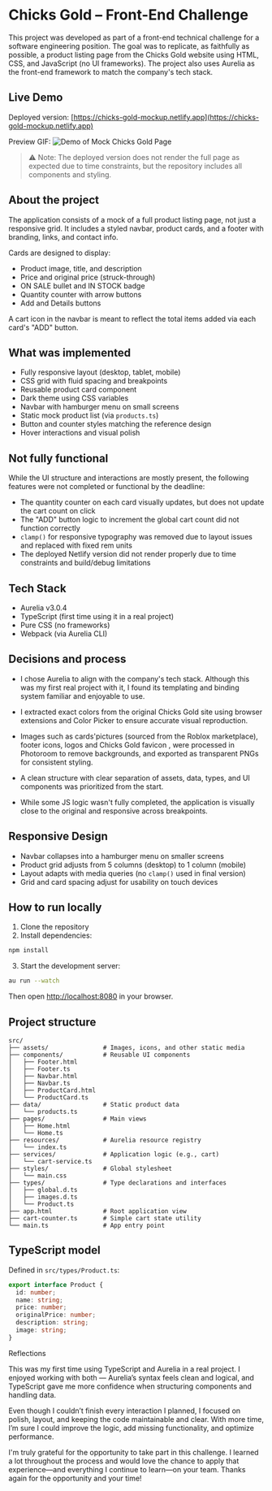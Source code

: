 # Chicks Gold – Front-End Challenge

This project was developed as part of a front-end technical challenge for a software engineering position. The goal was to replicate, as faithfully as possible, a product listing page from the Chicks Gold website using HTML, CSS, and JavaScript (no UI frameworks). The project also uses Aurelia as the front-end framework to match the company's tech stack.

## Live Demo

Deployed version: [https://chicks-gold-mockup.netlify.app](https://chicks-gold-mockup.netlify.app)

Preview GIF: ![Demo of Mock Chicks Gold Page](.src/assets/chicks_gold_page_preview.gif)


> ⚠ Note: The deployed version does not render the full page as expected due to time constraints, but the repository includes all components and styling.

## About the project

The application consists of a mock of a full product listing page, not just a responsive grid. It includes a styled navbar, product cards, and a footer with branding, links, and contact info.

Cards are designed to display:
- Product image, title, and description
- Price and original price (struck-through)
- ON SALE bullet and IN STOCK badge
- Quantity counter with arrow buttons
- Add and Details buttons

A cart icon in the navbar is meant to reflect the total items added via each card's "ADD" button.

## What was implemented

- Fully responsive layout (desktop, tablet, mobile)
- CSS grid with fluid spacing and breakpoints
- Reusable product card component
- Dark theme using CSS variables
- Navbar with hamburger menu on small screens
- Static mock product list (via `products.ts`)
- Button and counter styles matching the reference design
- Hover interactions and visual polish

## Not fully functional

While the UI structure and interactions are mostly present, the following features were not completed or functional by the deadline:

- The quantity counter on each card visually updates, but does not update the cart count on click
- The "ADD" button logic to increment the global cart count did not function correctly
- `clamp()` for responsive typography was removed due to layout issues and replaced with fixed rem units
- The deployed Netlify version did not render properly due to time constraints and build/debug limitations

## Tech Stack

- Aurelia v3.0.4
- TypeScript (first time using it in a real project)
- Pure CSS (no frameworks)
- Webpack (via Aurelia CLI)

## Decisions and process

- I chose Aurelia to align with the company's tech stack. Although this was my first real project with it, I found its templating and binding system familiar and enjoyable to use.

- I extracted exact colors from the original Chicks Gold site using browser extensions and Color Picker to ensure accurate visual reproduction.

- Images such as cards'pictures (sourced from the Roblox marketplace), footer icons, logos and Chicks Gold favicon , were processed in Photoroom to remove backgrounds, and exported as transparent PNGs for consistent styling.

- A clean structure with clear separation of assets, data, types, and UI components was prioritized from the start.

- While some JS logic wasn't fully completed, the application is visually close to the original and responsive across breakpoints.

## Responsive Design

- Navbar collapses into a hamburger menu on smaller screens
- Product grid adjusts from 5 columns (desktop) to 1 column (mobile)
- Layout adapts with media queries (no `clamp()` used in final version)
- Grid and card spacing adjust for usability on touch devices

## How to run locally

1. Clone the repository  
2. Install dependencies:

```bash
npm install
```

3. Start the development server:

```bash
au run --watch
```

Then open [http://localhost:8080](http://localhost:8080) in your browser.

## Project structure

```
src/
├── assets/               # Images, icons, and other static media
├── components/           # Reusable UI components
│   ├── Footer.html
│   ├── Footer.ts
│   ├── Navbar.html
│   ├── Navbar.ts
│   ├── ProductCard.html
│   └── ProductCard.ts
├── data/                 # Static product data
│   └── products.ts
├── pages/                # Main views
│   ├── Home.html
│   └── Home.ts
├── resources/            # Aurelia resource registry
│   └── index.ts
├── services/             # Application logic (e.g., cart)
│   └── cart-service.ts
├── styles/               # Global stylesheet
│   └── main.css
├── types/                # Type declarations and interfaces
│   ├── global.d.ts
│   ├── images.d.ts
│   └── Product.ts
├── app.html              # Root application view
├── cart-counter.ts       # Simple cart state utility
└── main.ts               # App entry point
```

## TypeScript model

Defined in `src/types/Product.ts`:

```ts
export interface Product {
  id: number;
  name: string;
  price: number;
  originalPrice: number;
  description: string;
  image: string;
}
```

Reflections

This was my first time using TypeScript and Aurelia in a real project. I enjoyed working with both — Aurelia’s syntax feels clean and logical, and TypeScript gave me more confidence when structuring components and handling data.

Even though I couldn’t finish every interaction I planned, I focused on polish, layout, and keeping the code maintainable and clear. With more time, I’m sure I could improve the logic, add missing functionality, and optimize performance.

I'm truly grateful for the opportunity to take part in this challenge. I learned a lot throughout the process and would love the chance to apply that experience—and everything I continue to learn—on your team. Thanks again for the opportunity and your time!
